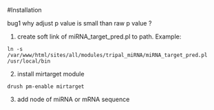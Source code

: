 
#Installation

bug1 why adjust p value is small than raw p value ? 



1. create soft link of miRNA_target_pred.pl to path. Example:
```
ln -s /var/www/html/sites/all/modules/tripal_miRNA/miRNA_target_pred.pl /usr/local/bin
```

2. install mirtarget module

```
drush pm-enable mirtarget
```

3. add node of miRNA or mRNA sequence

